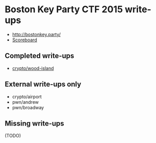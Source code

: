 # Boston Key Party CTF 2015 write-ups

* <http://bostonkey.party/>
* [Scoreboard](scoreboard.png)

## Completed write-ups

* [crypto/wood-island](crypto/wood-island)

## External write-ups only

* crypto/airport
* pwn/andrew
* pwn/broadway

## Missing write-ups

(TODO)
